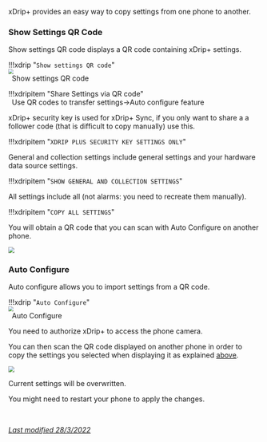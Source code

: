 xDrip+ provides an easy way to copy settings from one phone to another.

### Show Settings QR Code

Show settings QR code displays a QR code containing xDrip+ settings.

!!!xdrip "`Show settings QR code`"  
    <img src="../../images/hamburger_menu.png" style="zoom:60%;" />  
    &ensp;Show settings QR code

!!!xdripitem "Share Settings via QR code"  
    &ensp;Use QR codes to transfer settings->Auto configure feature

xDrip+ security key is used for xDrip+ Sync, if you only want to share a a follower code (that is difficult to copy manually) use this.

!!!xdripitem "`XDRIP PLUS SECURITY KEY SETTINGS ONLY`"

General and collection settings include general settings and your hardware data source settings.

!!!xdripitem "`SHOW GENERAL AND COLLECTION SETTINGS`"

All settings include all (not alarms: you need to recreate them manually).

!!!xdripitem "`COPY ALL SETTINGS`"

You will obtain a QR code that you can scan with Auto Configure on another phone.

<img src="../images/M-S-QRe.png" style="zoom:75%;" />

### Auto Configure

Auto configure allows you to import settings from a QR code.

!!!xdrip "`Auto Configure`"  
    <img src="../../images/hamburger_menu.png" style="zoom:60%;" />  
    &ensp;Auto Configure

You need to authorize xDrip+ to access the phone camera.

You can then scan the QR code displayed on another phone in order to copy the settings you selected when displaying it as explained [above](#show-settings-qr-code).

<img src="../images/M-S-ACS.png" style="zoom:75%;" />

Current settings will be overwritten.

You might need to restart your phone to apply the changes.

</br>

[*Last modified 28/3/2022*](https://github.com/NightscoutFoundation/xDrip/releases/tag/2022.03.27)
